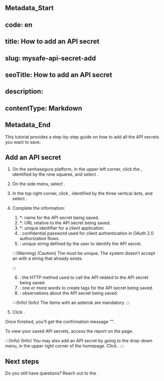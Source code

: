 ## Metadata_Start 
## code: en
## title: How to add an API secret 
## slug: mysafe-api-secret-add 
## seoTitle: How to add an API secret 
## description:  
## contentType: Markdown 
## Metadata_End
This tutorial provides a step-by-step guide on how to add all the API secrets you want to save.

## Add an API secret

1. On the senhasegura platform, in the upper left corner, click the , identified by the nine squares, and select .
2. On the side menu, select .
3. In the top right corner, click , identified by the three vertical dots, and select .
4. Complete the information:
    1.  *: name for the API secret being saved.
    2.  *: URL relative to the API secret being saved.
    3.   *: unique identifier for a client application.
    4.   : confidential password used for client authentication in OAuth 2.0 authorization flows.
    5.   : unique string defined by the user to identify the API secret.
    
    
    :::(Warning) (Caution)
    The  must be unique. The system doesn’t accept an  with a string that already exists.
  
    :::

    6. : the HTTP method used to call the API related to the API secret being saved.
    7. : one or more words to create tags for the API secret being saved.
    8. : observations about the API secret being saved.

    :::(Info) (Info)
    The items with an asterisk are mandatory. 
    :::
1. Click .

Once finished, you'll get the confirmation message “”.

To view your saved API secrets, access the report on the  page.

:::(Info) (Info)
You may also add an API secret by going to the drop-down menu, in the upper right corner of the  homepage. Click .
:::

## Next steps





Do you still have questions? Reach out to the .




